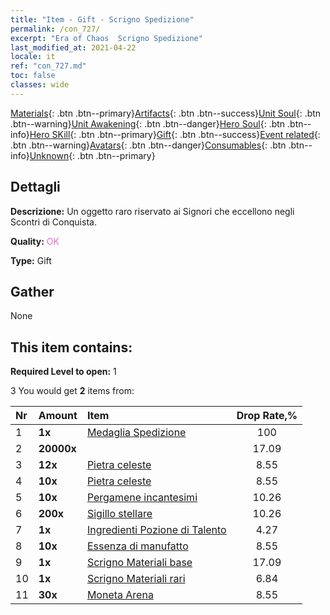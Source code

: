 ```yaml
---
title: "Item - Gift - Scrigno Spedizione"
permalink: /con_727/
excerpt: "Era of Chaos  Scrigno Spedizione"
last_modified_at: 2021-04-22
locale: it
ref: "con_727.md"
toc: false
classes: wide
---
```

 [Materials](/ItemsIT/){: .btn .btn--primary}[Artifacts](/ItemsIT/Artifacts/){: .btn .btn--success}[Unit Soul](/ItemsIT/UnitSoul/){: .btn .btn--warning}[Unit Awakening](/ItemsIT/UnitAwakening/){: .btn .btn--danger}[Hero Soul](/ItemsIT/HeroSoul/){: .btn .btn--info}[Hero SKill](/ItemsIT/HeroSkill/){: .btn .btn--primary}[Gift](/ItemsIT/Gift/){: .btn .btn--success}[Event related](/ItemsIT/Events/){: .btn .btn--warning}[Avatars](/ItemsIT/Avatars/){: .btn .btn--danger}[Consumables](/ItemsIT/Consumables/){: .btn .btn--info}[Unknown](/ItemsIT/Unknown/){: .btn .btn--primary}

## Dettagli
 **Descrizione:** Un oggetto raro riservato ai Signori che eccellono negli Scontri di Conquista.

 **Quality:** <span style="color: #DA70D6">OK</span>

 **Type:** Gift

## Gather

  None

## This item contains:

 **Required Level to open:** 1

 3 You would get **2** items  from:

  | Nr | Amount |     Item    | Drop Rate,% |
  |:---|:-------|:------------|:---------:|
  | 1 |  **1x** | [Medaglia Spedizione](/it/Items/con_875/) | 100 | 
  | 2 |  **20000x** | <i class="fas fa-coins"/> | 17.09 | 
  | 3 |  **12x** | [Pietra celeste](/it/Items/art_188/) | 8.55 | 
  | 4 |  **10x** | [Pietra celeste](/it/Items/art_188/) | 8.55 | 
  | 5 |  **10x** | [Pergamene incantesimi](/it/Items/con_694/) | 10.26 | 
  | 6 |  **200x** | [Sigillo stellare](/it/Items/con_876/) | 10.26 | 
  | 7 |  **1x** | [Ingredienti Pozione di Talento](/it/Items/con_1120/) | 4.27 | 
  | 8 |  **10x** | [Essenza di manufatto](/it/Items/con_905/) | 8.55 | 
  | 9 |  **1x** | [Scrigno Materiali base](/it/Items/con_756/) | 17.09 | 
  | 10 |  **1x** | [Scrigno Materiali rari](/it/Items/con_757/) | 6.84 | 
  | 11 |  **30x** | [Moneta Arena](/it/Items/con_903/) | 8.55 | 
